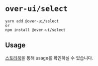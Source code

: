 # `over-ui/select`

```
yarn add @over-ui/select
or
npm install @over-ui/select
```

## Usage
[스토리북](https://63bba467b98099ff5c8b92b6-qdciptjqgm.chromatic.com/?path=/docs/over-ui-select--controlled)을 통해 usage를 확인하실 수 있습니다.